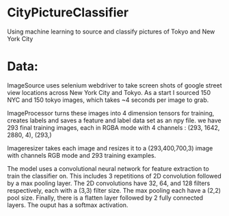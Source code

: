 # CityPictureClassifier
Using machine learning to source and classify pictures of Tokyo and New York City

# Data:

ImageSource uses selenium webdriver to take screen shots of google street view locations across New York City and Tokyo. As a start I sourced 150 NYC and 150 tokyo images, which takes ~4 seconds per image to grab. 

ImageProcessor turns these images into 4 dimension tensors for training, creates labels and saves a feature and label data set as an npy file. we have 293 final training images, each in RGBA mode with 4 channels : (293, 1642, 2880, 4), (293,)

Imageresizer takes each image and resizes it to a (293,400,700,3) image with channels RGB mode and 293 training examples. 

The model uses a convolutional neural network for feature extraction to train the classifier on. This includes 3 repetitions of 2D convolution followed by a max pooling layer. The 2D convolutions have 32, 64, and 128 filters respectively, each with a (3,3) filter size. The max pooling each have a (2,2) pool size. Finally, there is a flatten layer followed by 2 fully connected layers. The ouput has a softmax activation. 


